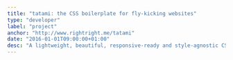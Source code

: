 ```yaml
---
title: "tatami: the CSS boilerplate for fly-kicking websites"
type: "developer"
label: "project"
anchor: "http://www.rightright.me/tatami"
date: "2016-01-01T09:00:00+01:00"
desc: "A lightweight, beautiful, responsive-ready and style-agnostic CSS boilerplate."
---
```

